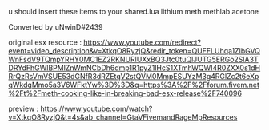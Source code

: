 
u should insert these items to your shared.lua
lithium
meth
methlab
acetone


Converted by uNwinD#2439

original esx resource : https://www.youtube.com/redirect?event=video_description&v=XtkqO8RyzjQ&redir_token=QUFFLUhqa1ZlbGVQWnFsdV9TQmpYRHY0MC1EZ2RKNURlUXxBQ3Jtc0tuQlJUTG5ERGo2SlA3TDRYdFhGWlBPMlZnWmNCbDh6dmp1R1pyZ1lHcS1XTmhWQWI4R0ZXX0s1dHRrQzRsVmVSUE53dGNfR3dRZEtqV2stQVM0MmpESUYzM3g4RGlZc2t6eXpqWkdqMmo5a3V6WFktYw%3D%3D&q=https%3A%2F%2Fforum.fivem.net%2Ft%2Fmeth-cooking-like-in-breaking-bad-esx-release%2F740096

preview : https://www.youtube.com/watch?v=XtkqO8RyzjQ&t=4s&ab_channel=GtaVFivemandRageMpResources